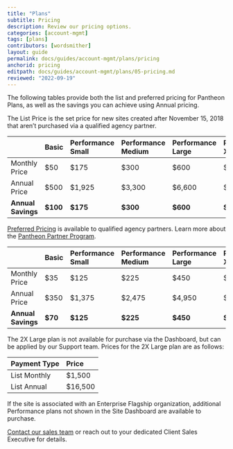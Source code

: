 ```yaml
---
title: "Plans"
subtitle: Pricing
description: Review our pricing options.
categories: [account-mgmt]
tags: [plans]
contributors: [wordsmither]
layout: guide
permalink: docs/guides/account-mgmt/plans/pricing
anchorid: pricing
editpath: docs/guides/account-mgmt/plans/05-pricing.md
reviewed: "2022-09-19"
---
```


The following tables provide both the list and preferred pricing for Pantheon Plans, as well as the savings you can achieve using Annual pricing.

<TabList>

<Tab title="List Price" id="tab-1-anchor" active={true}>

The List Price is the set price for new sites created after November 15, 2018 that aren’t purchased via a qualified agency partner.

|                    | Basic         | Performance Small | Performance Medium | Performance Large | Performance XL       |
|:------------------ |:------------- |:----------------- |:------------------ |:----------------- |:-------------------- |
| Monthly Price      | $50           | $175              | $300               | $600              | $1,000               |
| Annual Price       | $500          | $1,925            | $3,300             | $6,600            | $11,000              |
| **Annual Savings** | **$100**      | **$175**          | **$300**           | **$600**          | **$1,000**           |

</Tab>

<Tab title="Preferred Price" id="tab-2-id">

[Preferred Pricing](https://pantheon.io/plans/agency-preferred-pricing) is available to qualified agency partners. Learn more about the [Pantheon Partner Program](https://pantheon.io/partner-program).


|                    | Basic   | Performance Small | Performance Medium | Performance Large | Performance XL  |
|:------------------ |:------- |:----------------- |:------------------ |:----------------- |:--------------- |
| Monthly Price      | $35     | $125              | $225               | $450              | $750            |
| Annual Price       | $350    | $1,375            | $2,475             | $4,950            | $8,250          |
| **Annual Savings** | **$70** | **$125**          | **$225**           | **$450**          | **$750**        |

</Tab>

<Tab title="2X Large" id="2x">

The 2X Large plan is not available for purchase via the Dashboard, but can be applied by our Support team. Prices for the 2X Large plan are as follows:

| Payment Type      | Price            |
|:----------------- |:---------------- |
| List Monthly      |  $1,500          |
| List Annual       |  $16,500         |

</Tab>

</TabList>

<Alert title="Note" type="info" >

If the site is associated with an Enterprise Flagship organization, additional Performance plans not shown in the Site Dashboard are available to purchase.

[Contact our sales team](https://pantheon.io/contact-us) or reach out to your dedicated Client Sales Executive for details.

</Alert>



